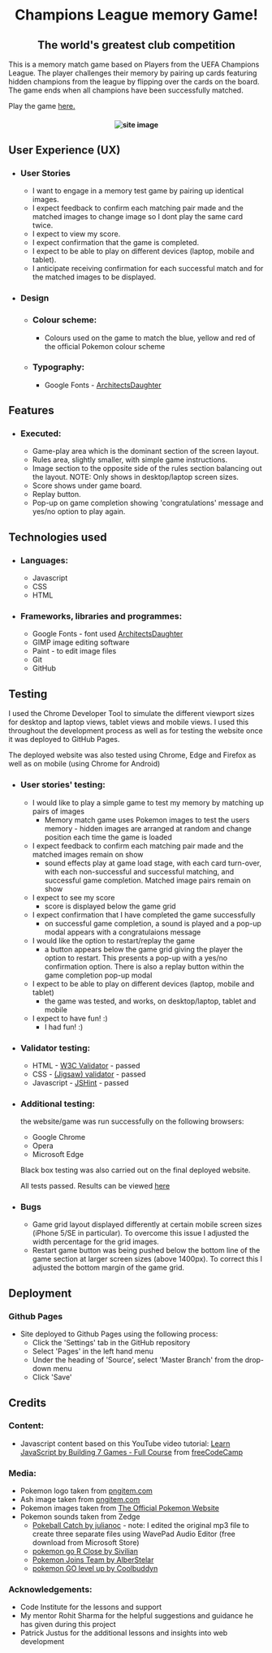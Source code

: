 <h1 align="center">Champions League memory Game!</h1>
<h2 align="center">The world's greatest club competition</h2>

This is a memory match game based on Players from the UEFA Champions League. The player challenges their memory by pairing up cards featuring hidden champions from the league by flipping over the cards on the board. The game ends when all champions have been successfully matched.

Play the game [here.](https://danbob81.github.io/Pokemon_Match/)

<h4 align="center"><img src="docs/readme_items/multi_device_look.png" alt="site image"></h4>

## User Experience (UX) 
- ### User Stories
    - I want to engage in a memory test game by pairing up identical images.
    - I expect feedback to confirm each matching pair made and the matched images to change image so I dont play the same card twice.
    - I expect to view my score. 
    - I expect confirmation that the game is completed.
    - I expect to be able to play on different devices (laptop, mobile and tablet).
    - I anticipate receiving confirmation for each successful match and for the matched images to be displayed.

- ### Design
    - ### Colour scheme:
        - Colours used on the game to match the blue, yellow and red of the official Pokemon colour scheme
    - ### Typography:
        - Google Fonts - [ArchitectsDaughter](https://bit.ly/3EwQP1N)


## Features

- ### Executed:
    - Game-play area which is the dominant section of the screen layout.
    - Rules area, slightly smaller, with simple game instructions.
    - Image section to the opposite side of the rules section balancing out the layout. NOTE: Only shows in desktop/laptop screen sizes.
    - Score shows under game board.
    - Replay button.
    - Pop-up on game completion showing 'congratulations' message and yes/no option to play again.


## Technologies used

- ### Languages:
    - Javascript
    - CSS 
    - HTML

- ### Frameworks, libraries and programmes:
    - Google Fonts - font used [ArchitectsDaughter](https://bit.ly/3EwQP1N)
    - GIMP image editing software
    - Paint -  to edit image files
    - Git
    - GitHub
## Testing

I used the Chrome Developer Tool to simulate the different viewport sizes for desktop and laptop views, tablet views and mobile views. I used this throughout the development process as well as for testing the website once it was deployed to GitHub Pages.

The deployed website was also tested using Chrome, Edge and Firefox as well as on mobile (using Chrome for Android)

- ### User stories' testing:
    - I would like to play a simple game to test my memory by matching up pairs of images
        - Memory match game uses Pokemon images to test the users memory - hidden images are arranged at random and change position each time the game is loaded
    - I expect feedback to confirm each matching pair made and the matched images remain on show
        - sound effects play at game load stage, with each card turn-over, with each non-successful and successful matching, and successful game completion. Matched image pairs remain on show
    - I expect to see my score
        - score is displayed below the game grid
    - I expect confirmation that I have completed the game successfully
        - on successful game completion, a sound is played and a pop-up modal appears with a congratulaions message
    - I would like the option to restart/replay the game 
        - a button appears below the game grid giving the player the option to restart. This presents a pop-up with a yes/no confirmation option. There is also a replay button within the game completion pop-up modal
    - I expect to be able to play on different devices (laptop, mobile and tablet)
        - the game was tested, and works, on desktop/laptop, tablet and mobile
    - I expect to have fun! :)
        - I had fun! :)

- ### Validator testing:
    - HTML - [W3C Validator](https://bit.ly/31qLrPD) - passed
    - CSS - [(Jigsaw) validator](https://bit.ly/3F29Zg1) - passed
    - Javascript - [JSHint](https://jshint.com/) - passed
- ### Additional testing:
    the website/game was run successfully on the following browsers:

    - Google Chrome
    - Opera
    - Microsoft Edge

    Black box testing was also carried out on the final deployed website.
    
    All tests passed. Results can be viewed [here](docs/readme_items/website_test_plan.pdf)

- ### Bugs
    - Game grid layout displayed differently at certain mobile screen sizes (iPhone 5/SE in particular). To overcome this issue I adjusted the width percentage for the grid images.
    - Restart game button was being pushed below the bottom line of the game section at larger screen sizes (above 1400px). To correct this I adjusted the bottom margin of the game grid.

## Deployment
### Github Pages
- Site deployed to Github Pages using the following process:
    - Click the 'Settings' tab in the GitHub repository
    - Select 'Pages' in the left hand menu
    - Under the heading of 'Source', select 'Master Branch' from the drop-down menu
    - Click 'Save'


## Credits

### Content:
- Javascript content based on this YouTube video tutorial: [Learn JavaScript by Building 7 Games - Full Course](https://bit.ly/3D45TUl) 
from [freeCodeCamp](https://bit.ly/3bZtVE8) 
 
### Media:
- Pokemon logo taken from [pngitem.com](https://bit.ly/2ZPHsvp)
- Ash image taken from [pngitem.com](https://bit.ly/3jWp1Mf)
- Pokemon images taken from [The Official Pokemon Website](https://bit.ly/3w0eDIa)
- Pokemon sounds taken from Zedge 
    - [Pokeball Catch by julianoc](https://bit.ly/3pX7PtN) - note: I edited the original mp3 file to create three separate files using WavePad Audio Editor (free download from Microsoft Store)
    - [pokemon go R Close by Sivilian](https://bit.ly/3bt0bPF)
    - [Pokemon Joins Team by AlberStelar](https://bit.ly/3mArm12)
    - [pokemon GO level up by Coolbuddyn](https://bit.ly/3BtOToV)

### Acknowledgements:
- Code Institute for the lessons and support
- My mentor Rohit Sharma for the helpful suggestions and guidance he has given during this project
- Patrick Justus for the additional lessons and insights into web development
